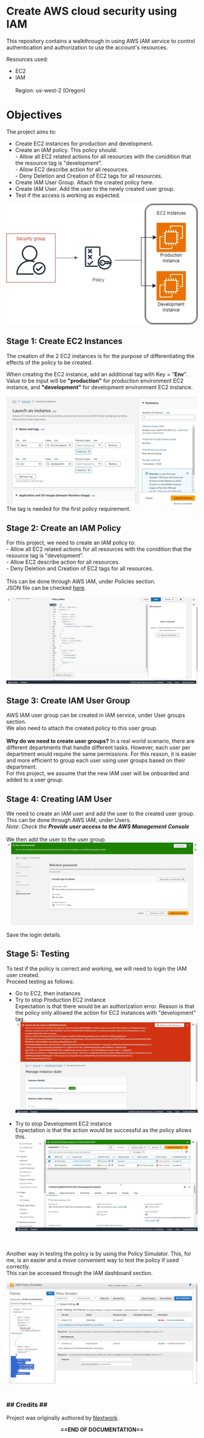 <h1>Create AWS cloud security using IAM</h1>

This repository contains a walkthrough in using AWS IAM service to control authentication and authorization to use the account's resources. 

Resources used:
- EC2
- IAM
<br><br>Region: us-west-2 (Oregon)

<h1>Objectives</h1>
The project aims to:
<ul>
  <li>Create EC2 instances for production and development.</li>
  <li>Create an IAM policy. This policy should:</li>
    - Allow all EC2 related actions for all resources with the conidition that the resource tag is "development".<br>
    - Allow EC2 describe action for all resources.<br>
    - Deny Deletion and Creation of EC2 tags for all resources.<br>
  <li>Create IAM User Group. Attach the created policy here.</li>
  <li>Create IAM User. Add the user to the newly created user group.</li>
  <li>Test if the access is working as expected.</li>
</ul>
  <img src="/AWS IAM Security/IAM.jpg" alt="Architecture">

<h2>Stage 1: Create EC2 Instances</h2>
<p>The creation of the 2 EC2 instances is for the purpose of differentiating the effects of the policy to be created.</p>
When creating the EC2 instance, add an additional tag with Key = "<b>Env</b>". Value to be input will be <b>"production"</b> for production environment EC2 instance, and <b>"development"</b> for development environment EC2 instance.<br><br>

  <img src="AWS IAM Security/Creating EC2 Instances.jpg" alt="EC2">

<br>
The tag is needed for the first policy requirement.

<h2>Stage 2: Create an IAM Policy</h2>
For this project, we need to create an IAM policy to:<br>
    - Allow all EC2 related actions for all resources with the conidition that the resource tag is "development".<br>
    - Allow EC2 describe action for all resources.<br>
    - Deny Deletion and Creation of EC2 tags for all resources.<br><br>
This can be done through AWS IAM, under Policies section.<br>
JSON file can be checked <a href= "AWS IAM Security/IAM Policy">here</a>.
<br><br>

  <img src="AWS IAM Security/JSON policy.jpg" alt="IAM Policy">

<h2>Stage 3: Create IAM User Group</h2>
AWS IAM user group can be created in IAM service, under User groups section.<br>
We also need to attach the created policy to this user group.<br><br>
<b>Why do we need to create user groups?</b> In a real world scenario, there are different departments that handle different tasks. However, each user per department would require the same permissions. For this reason, it is easier and more efficient to group each user using user groups based on their department.<br>
For this project, we assume that the new IAM user will be onboarded and added to a user group.

<h2>Stage 4: Creating IAM User</h2>
We need to create an IAM user and add the user to the created user group. This can be done through AWS IAM, under Users.<br>
<i>Note: Check the <b>Provide user access to the AWS Management Console</b></i> <br><br>
We then add the user to the user group.<br>

  <img src="AWS IAM Security/new user creation.jpg" alt="IAM user">

Save the login details.

<h2>Stage 5: Testing</h2>
To test if the policy is correct and working, we will need to login the IAM user created.
<br>
Proceed testing as follows:<br>
<ul>
  <li>Go to EC2, then instances</li>
  <li>Try to stop Production EC2 instance</li>
  Expectation is that there would be an authorization error. Reason is that the policy only allowed the action for EC2 instances with "development" tag.
  <img src="AWS IAM Security/error message ec2 prod.jpg" alt="Prod error"><br><br>
  <li>Try to stop Development EC2 instance</li>
  Expectation is that the action would be successful as the policy allows this.
  <img src="AWS IAM Security/success stop ec2 dev.jpg" alt="Prod error">
</ul>
<br><br>
Another way in testing the policy is by using the Policy Simulator. This, for me, is an easier and a move convenient way to test the policy if used correctly.<br>
This can be accessed through the IAM dashboard section.<br><br>
<img src="AWS IAM Security/Using Policy Simulator.jpg" alt="Policy Simulator"><br><br>

<h3>## Credits ##</h3>
Project was originally authored by <a href="https://community.nextwork.org/home">Nextwork</a>.

<p align="center"><b>==END OF DOCUMENTATION==</b>
